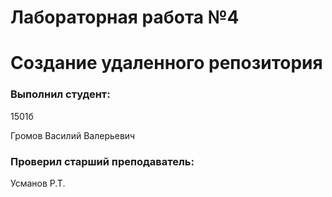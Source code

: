 # Лабораторная работа №4

# Создание удаленного репозитория

### Выполнил студент:

1501б

Громов Василий Валерьевич

### Проверил старший преподаватель:

Усманов Р.Т.
